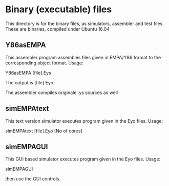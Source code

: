 Binary (executable) files
=========================
This directory is for the binary files, as simulators, assembler and test files.
These are binaries, compiled under Ubuntu 16.04

Y86asEMPA
---------

This assembler program assembles files given in EMPA/Y86 format to the corresponding object format.
Usage:

Y86asEMPA [file].Eys

The output is [file].Eyo

The assembler compiles originale .ys sources as well

simEMPAtext
-----------
This text version simulator executes program given in the Eyo files.
Usage:

simEMPAtext [file].Eyo [No of cores]

simEMPAGUI
----------
This GUI based simulator executes program given in the Eyo files.
Usage:

simEMPAGUI

then use the GUI controls.
